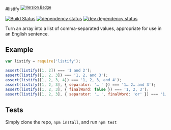 #listify <sup>[![Version Badge][2]][npm-url]</sup>

[![Build Status][3]][4] [![dependency status][5]][6] [![dev dependency status][7]][8]

Turn an array into a list of comma-separated values, appropriate for use in an English sentence.

## Example

```js
var listify = require('listify');

assert(listify([1, 2]) === '1 and 2');
assert(listify([1, 2, 3]) === '1, 2, and 3');
assert(listify([1, 2, 3, 4]) === '1, 2, 3, and 4');
assert(listify([1, 2, 3], { separator: '… ' }) === '1… 2… and 3');
assert(listify([1, 2, 3], { finalWord: false }) === '1, 2, 3');
assert(listify([1, 2, 3], { separator: '… ', finalWord: 'or' }) === '1… 2… or 3');
```

## Tests
Simply clone the repo, `npm install`, and run `npm test`

[npm-url]: https://npmjs.org/package/listify
[2]: http://vb.teelaun.ch/ljharb/listify.svg
[3]: https://travis-ci.org/ljharb/listify.svg
[4]: https://travis-ci.org/ljharb/listify
[5]: https://david-dm.org/ljharb/listify.svg
[6]: https://david-dm.org/ljharb/listify
[7]: https://david-dm.org/ljharb/listify/dev-status.svg
[8]: https://david-dm.org/ljharb/listify#info=devDependencies


